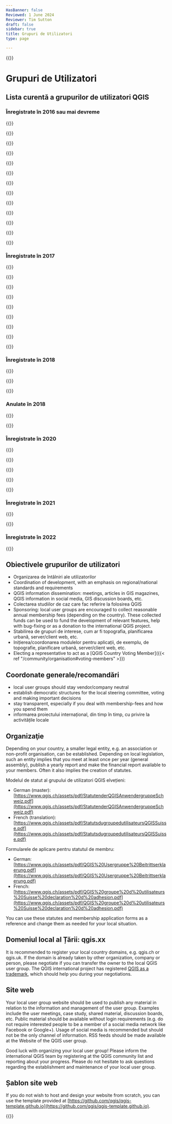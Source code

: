```yaml
---
HasBanner: false
Reviewed: 1 June 2024
Reviewer: Tim Sutton
draft: false
sidebar: true
title: Grupuri de Utilizatori
type: page

---
```

{{<content-start >}}
# Grupuri de Utilizatori
## Lista curentă a grupurilor de utilizatori QGIS
### Înregistrate în 2016 sau mai devreme
{{<rich-list listLink="https://qgisbrasil.org/" icon="🇧🇷 " layoutClass="half" listTitle="QGIS Brasil (Brazilia) " listSubtitle="Contact: Arthur Nanni" >}}

{{<rich-list listLink="https://qgis.dk/" icon="🇩🇰 " layoutClass="half" listTitle="QGIS Brugergruppe Danmark (Danemarca) " listSubtitle="Contact: Jacob Arpe" >}}

{{<rich-list listLink="https://uk.osgeo.org/qgis.html" icon="🏴󠁧󠁢󠁥󠁮󠁧󠁿 " layoutClass="half" listTitle="QGIS UK (Anglia) " listSubtitle="Contact: Simon Miles" >}}

{{<rich-list listLink="https://qgis.de/" icon="🇩🇪 " layoutClass="half" listTitle="QGIS Anwendergruppe Deutschland (Germany) " listSubtitle="Contact: Thomas Schüttenberg" >}}

{{<rich-list listLink="http://qgis.it/" icon="🇮🇹 " layoutClass="half" listTitle="Gruppo degli utenti italiani di QGIS (Italia) " listSubtitle="Contact: Matteo Ghetta" >}}

{{<rich-list listLink="http://qgis.jp/" icon="🇯🇵 " layoutClass="half" listTitle="QGIS User Group Japan (OSGeo.JP) " listSubtitle="Contact: Kosuke ASAHI" >}}

{{<rich-list listLink="https://qgis.pe/" icon="🇵🇪 " layoutClass="half" listTitle="QGIS Perú Official Users Group " listSubtitle="Contact: Anibal Alarcon" >}}

{{<rich-list listLink="https://qgis.pl/" icon="🇵🇱 " layoutClass="half" listTitle="Polska Grupa Użytkowników QGIS (Polonai) " listSubtitle="Contact: Michał Żugajewicz" >}}

{{<rich-list listLink="https://qgis.pt/" icon="🇵🇹 " layoutClass="half" listTitle="QGIS Portugal " listSubtitle="Contact: João Gaspar" >}}

{{<rich-list listLink="https://uk.osgeo.org/qgis.html" icon="🏴󠁧󠁢󠁳󠁣󠁴󠁿 " layoutClass="half" listTitle="QGIS UK (Scoția) " listSubtitle="Contact: Ross McDonald" >}}

{{<rich-list listLink="https://qgis.ch/" icon="🇨🇭 " layoutClass="half" listTitle="QGIS user group Switzerland " listSubtitle="Contact: François Voisard" >}}

{{<rich-list listLink="https://uk.osgeo.org/qgis.html" icon="🏴󠁧󠁢󠁷󠁬󠁳󠁿 " layoutClass="half" listTitle="QGIS UK (Țara Galilor/Cymru) " listSubtitle="Contact: Kevin Williams" >}}

{{<rich-list listLink="https://teamwork.niwa.co.nz/display/NQUG/NIWA+QGIS+Users+Group" icon="🇳🇿 " layoutClass="half" listTitle="NIWA QGIS user group (Noua Zeelandă) " listSubtitle="Contact: Brent Wood –> ANULAT în 2018" >}}
### Înregistrate în  2017
{{<rich-list listLink="https://qgis.no/" icon="🇳🇴" layoutClass="half" listTitle="QGIS Norge (Norvegia)" listSubtitle="Contact: James Stott" >}}

{{<rich-list listLink="https://qgis.org.za/" icon="🇿🇦" layoutClass="half" listTitle="QGIS ZA (Africa de Sud)" listSubtitle="Contact: Admire Nyakudya" >}}

{{<rich-list listLink="https://www.osgeo.fr/" icon="🇫🇷" layoutClass="half" listTitle="Groupe des Utilisateurs de QGIS - France (France)" listSubtitle="Contact: Harrissou Sant-anna" >}}

{{<rich-list listLink="https://qgis.se/" icon="🇸🇪" layoutClass="half" listTitle="QGIS Sverige (Suedia)" listSubtitle="Contact: Karl-Magnus Jönsson" >}}

{{<rich-list listLink="https://qgis.or.ke" icon="🇰🇪" layoutClass="half" listTitle="QGIS Kenya" listSubtitle="Contact: Benard Mitto" >}}

{{<rich-list listLink="https://qgis-australia.org/" icon="🇦🇺" layoutClass="half" listTitle="QGIS Australia" listSubtitle="Contact: Emma Hain" >}}

{{<rich-list listLink="http://qgis-us.org" icon="🇺🇸" layoutClass="half" listTitle="QGIS USA" listSubtitle="Contact: Randal Hale" >}}

{{<rich-list listLink="https://qgis.mx" icon="🇲🇽" layoutClass="half" listTitle="QGIS Mexico" listSubtitle="Contact: Hennessy Amor Becerra Ayala" >}}

{{<rich-list listLink="https://qgis.org" icon="🇬🇪" layoutClass="half" listTitle="QGIS Georgia" listSubtitle="Contact: Zurab Archvadze –> ANULAT în 2018" >}}
### Înregistrate în 2018
{{<rich-list listLink="https://qgis.ro/" icon="🇷🇴" layoutClass="half" listTitle="Asociația Utilizatorilor QGIS (Romania)" listSubtitle="Contact: Tudor Bărăscu" >}}

{{<rich-list listLink="https://qgis.es/" icon="🇪🇸" layoutClass="half" listTitle="Association of QGIS users in Spain" listSubtitle="Contact: Carlos López Quintanilla" >}}

{{<rich-list listLink="https://qgisusers.co" icon="🇨🇴" layoutClass="half" listTitle="Grupo de Usuarios QGIS Colombia" listSubtitle="Contact: Germán Carrillo" >}}
### Anulate în 2018
{{<rich-list listLink="https://teamwork.niwa.co.nz/display/NQUG/NIWA+QGIS+Users+Group" icon="🇳🇿 " layoutClass="half" listTitle="NIWA QGIS user group (Noua Zeelandă) " listSubtitle="Contact: Brent Wood" >}}

{{<rich-list listLink="https://qgis.org" icon="🇬🇪" layoutClass="half" listTitle="QGIS Georgia" listSubtitle="Contact: Zurab Archvadze" >}}
### Înregistrate în 2020
{{<rich-list listLink="https://qgis.nl/" icon="🇳🇱" layoutClass="half" listTitle="QGIS gebruikersgroep (Olanda)" listSubtitle="Contact: Raymond Nijssen" >}}

{{<rich-list listLink="https://qgis.org.mx/" icon="🇲🇽" layoutClass="half" listTitle="Asociación QGIS México" listSubtitle="Contact: Hennessy Amor Becerra Ayala" >}}

{{<rich-list listLink="https://qgis-id.github.io/" icon="🇮🇩" layoutClass="half" listTitle="Komunitas Pengguna QGIS Indonesia" listSubtitle="Contact: Ismail Sunni" >}}

{{<rich-list listLink="https://qgis.sk/" icon="🇸🇰" layoutClass="half" listTitle="QGIS Slovensko (Slovacia)" listSubtitle="Contact: Jana Michalkova" >}}

{{<rich-list listLink="https://qgis.ec/" icon="🇪🇨" layoutClass="half" listTitle="Grupo de usuarios QGIS Ecuador" listSubtitle="Contact: Adrián Benavides" >}}
### Înregistrate în 2021
{{<rich-list listLink="https://qgis.at/" icon="🇦🇹" layoutClass="half" listTitle="QGIS Anwendergruppe Österreich (Austria)" listSubtitle="Contact: Paul Stampfl" >}}

{{<rich-list listLink="https://qgisghana.org/" icon="🇬🇭" layoutClass="half" listTitle="QGIS Ghana" listSubtitle="Contact: Enock Seth Nyamador" >}}
### Înregistrate în 2022
{{<rich-list listLink="https://qgis.ar/" icon="🇦🇷" layoutClass="half" listTitle="QGIS Argentina" listSubtitle="Contact: Ariel Anthieni" >}}
## Obiectivele grupurilor de utilizatori
* Organizarea de întâlniri ale utilizatorilor
* Coordination of development, with an emphasis on regional/national standards and requirements
* QGIS information dissemination: meetings, articles in GIS magazines, QGIS information in social media, GIS discussion boards, etc.
* Colectarea studiilor de caz care fac referire la folosirea QGIS
* Sponsoring: local user groups are encouraged to collect reasonable annual membership fees (depending on the country). These collected funds can be used to fund the development of relevant features, help with bug-fixing or as a donation to the international QGIS project.
* Stabilirea de grupuri de interese, cum ar fi topografia, planificarea urbană, server/client web, etc.
* Inițierea/coordonarea modulelor pentru aplicații, de exemplu, de topografie, planificare urbană, server/client web, etc.
* Electing a representative to act as a [QGIS Country Voting Member]({{< ref "/community/organisation#voting-members" >}})

## Coordonate generale/recomandări
* local user groups should stay vendor/company neutral
* establish democratic structures for the local steering committee, voting and making important decisions
* stay transparent, especially if you deal with membership-fees and how you spend them
* informarea proiectului internațional, din timp în timp, cu privire la activitățile locale

## Organizaţie
Depending on your country, a smaller legal entity, e.g. an association or non-profit organisation, can be established. Depending on local legislation, such an entity implies that you meet at least once per year (general assembly), publish a yearly report and make the financial report available to your members. Often it also implies the creation of statutes.

Modelul de statut al grupului de utilizatori QGIS elvețieni:
* German (master): [https://www.qgis.ch/assets/pdf/StatutenderQGISAnwendergruppeSchweiz.pdf](https://www.qgis.ch/assets/pdf/StatutenderQGISAnwendergruppeSchweiz.pdf)
* French (translation): [https://www.qgis.ch/assets/pdf/StatutsdugroupedutilisateursQGISSuisse.pdf](https://www.qgis.ch/assets/pdf/StatutsdugroupedutilisateursQGISSuisse.pdf)

Formularele de aplicare pentru statutul de membru:
* German: [https://www.qgis.ch/assets/pdf/QGIS%20Usergruppe%20Beitrittserklaerung.pdf](https://www.qgis.ch/assets/pdf/QGIS%20Usergruppe%20Beitrittserklaerung.pdf)
* French: [https://www.qgis.ch/assets/pdf/QGIS%20groupe%20d%20utilisateurs%20Suisse%20declaration%20d%20adhesion.pdf](https://www.qgis.ch/assets/pdf/QGIS%20groupe%20d%20utilisateurs%20Suisse%20declaration%20d%20adhesion.pdf)

You can use these statutes and membership application forms as a reference and change them as needed for your local situation.
## Domeniul local al Țării: qgis.xx
It is recommended to register your local country domains, e.g. qgis.ch or qgis.uk. If the domain is already taken by other organization, company or person, please negotiate if you can transfer the owner to the local QGIS user group. The QGIS international project has registered [QGIS as a trademark](../organisation/guidelines), which should help you during your negotiations.
## Site web
Your local user group website should be used to publish any material in relation to the information and management of the user group. Examples include the user meetings, case study, shared material, discussion boards, etc. Public material should be available without login requirements (e.g. do not require interested people to be a member of a social media network like Facebook or Google+). Usage of social media is recommended but should not be the only channel of information. RSS feeds should be made available at the Website of the QGIS user group.

Good luck with organizing your local user group! Please inform the international QGIS team by registering at the QGIS community list and reporting about your progress. Please do not hesitate to ask questions regarding the establishment and maintenance of your local user group.
## Șablon site web
If you do not wish to host and design your website from scratch, you can use the template provided at [https://github.com/qgis/qgis-template.github.io](https://github.com/qgis/qgis-template.github.io).

{{<content-end >}}
